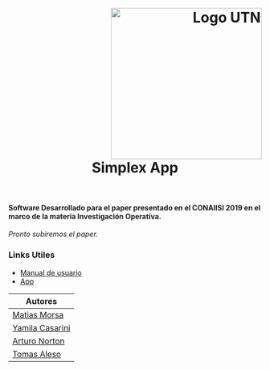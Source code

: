 
<h1>
  <br>
  <div class="row">
  <div class="column" align = "right" ><a href = "http://dds-jv.github.io"><img src = "https://www.frba.utn.edu.ar/wp-content/uploads/2016/08/logo-utn.ba-horizontal-e1471367724904.jpg" alt="Logo UTN" width="300"></a></div>
  <div class="column" align= "center">Simplex App</div>
</div>
  </br>
</h1>


#### Software Desarrollado para el paper presentado en el CONAIISI 2019 en el marco de la materia Investigación Operativa. ####
*Pronto subiremos el paper.*

### Links Utiles
- [Manual de usuario](http://morsa.tech/documentacion-simplex/manual.pdf)
- [App](http://morsa.tech/simplex)

|Autores| 
|-------|
|[Matias Morsa](https://github.com/morsamatias)|
|[Yamila Casarini](https://github.com/yamilacasarini)|
|[Arturo Norton](https://github.com/aanton-sisdam)|
|[Tomas Aleso](https://github.com/tomas-aleso)|
